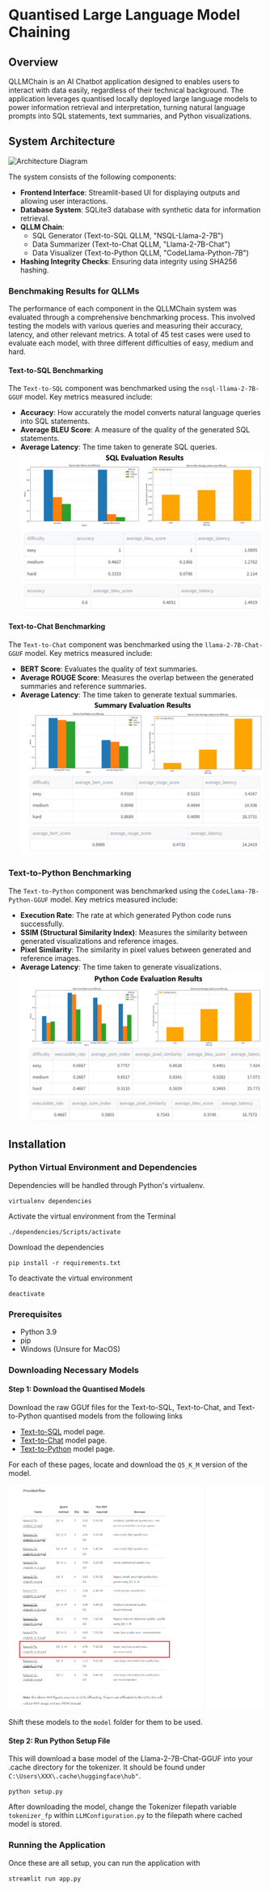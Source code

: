 # Quantised Large Language Model Chaining

## Overview

QLLMChain is an AI Chatbot application designed to enables users to interact with data easily, regardless of their technical background. The application leverages quantised locally deployed large language models to power information retrieval and interpretation, turning natural language prompts into SQL statements, text summaries, and Python visualizations.

## System Architecture

![Architecture Diagram](info/architecture_diagram.png)

The system consists of the following components:
- **Frontend Interface**: Streamlit-based UI for displaying outputs and allowing user interactions.
- **Database System**: SQLite3 database with synthetic data for information retrieval.
- **QLLM Chain**:
  - SQL Generator (Text-to-SQL QLLM, "NSQL-Llama-2-7B")
  - Data Summarizer (Text-to-Chat QLLM, "Llama-2-7B-Chat")
  - Data Visualizer (Text-to-Python QLLM, "CodeLlama-Python-7B")
- **Hashing Integrity Checks**: Ensuring data integrity using SHA256 hashing.

### Benchmaking Results for QLLMs

The performance of each component in the QLLMChain system was evaluated through a comprehensive benchmarking process. This involved testing the models with various queries and measuring their accuracy, latency, and other relevant metrics. A total of 45 test cases were used to evaluate each model, with three different difficulties of easy, medium and hard. 

#### Text-to-SQL Benchmarking
The `Text-to-SQL` component was benchmarked using the `nsql-llama-2-7B-GGUF` model. Key metrics measured include:
- **Accuracy**: How accurately the model converts natural language queries into SQL statements.
- **Average BLEU Score**: A measure of the quality of the generated SQL statements.
- **Average Latency**: The time taken to generate SQL queries.
![Text-to-SQL Performance](info/Text-to-SQL_Performance.png)

#### Text-to-Chat Benchmarking
The `Text-to-Chat` component was benchmarked using the `llama-2-7B-Chat-GGUF` model. Key metrics measured include:
- **BERT Score**: Evaluates the quality of text summaries.
- **Average ROUGE Score**: Measures the overlap between the generated summaries and reference summaries.
- **Average Latency**: The time taken to generate textual summaries.
![Text-to-Chat Performance](info/Text-to-Chat_Performance.png)

### Text-to-Python Benchmarking
The `Text-to-Python` component was benchmarked using the `CodeLlama-7B-Python-GGUF` model. Key metrics measured include:
- **Execution Rate**: The rate at which generated Python code runs successfully.
- **SSIM (Structural Similarity Index)**: Measures the similarity between generated visualizations and reference images.
- **Pixel Similarity**: The similarity in pixel values between generated and reference images.
- **Average Latency**: The time taken to generate visualizations.
![Text-to-Python Performance](info/Text-to-Python_Performance.png)

## Installation
### Python Virtual Environment and Dependencies

Dependencies will be handled through Python's virtualenv. 
```
virtualenv dependencies
```
Activate the virtual environment from the Terminal
```
./dependencies/Scripts/activate
```
Download the dependencies
```
pip install -r requirements.txt
```
To deactivate the virtual environment
```
deactivate
```

### Prerequisites
- Python 3.9
- pip
- Windows (Unsure for MacOS)

### Downloading Necessary Models

#### Step 1: Download the Quantised Models

Download the raw GGUf files for the Text-to-SQL, Text-to-Chat, and Text-to-Python quantised models from the following links

* [Text-to-SQL](https://huggingface.co/TheBloke/nsql-llama-2-7B-GGUF) model page.
* [Text-to-Chat](https://https://huggingface.co/TheBloke/Llama-2-7B-Chat-GGUF) model page. 
* [Text-to-Python](https://https://huggingface.co/TheBloke/CodeLlama-7B-Python-GGUF) model page.

For each of these pages, locate and download the `Q5_K_M` version of the model.

![Model version to download](info/Wheretofindmodels.png)

Shift these models to the `model` folder for them to be used. 

#### Step 2: Run Python Setup File

This will download a base model of the Llama-2-7B-Chat-GGUF into your .cache directory for the tokenizer. It should be found under `C:\Users\XXX\.cache\huggingface\hub"`.
```
python setup.py
```
After downloading the model, change the Tokenizer filepath variable `tokenizer_fp` within `LLMConfiguration.py` to the filepath where cached model is stored. 

### Running the Application
Once these are all setup, you can run the application with
```
streamlit run app.py
```